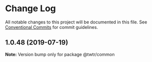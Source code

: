 # Change Log

All notable changes to this project will be documented in this file.
See [Conventional Commits](https://conventionalcommits.org) for commit guidelines.

## 1.0.48 (2019-07-19)

**Note:** Version bump only for package @twtr/common
